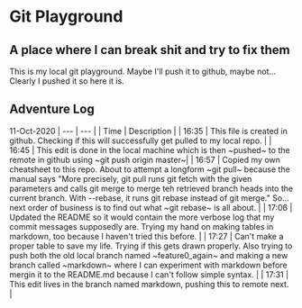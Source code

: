 # Git Playground
## A place where I can break shit and try to fix them

This is my local git playground. Maybe I'll push it to github, maybe not...
    Clearly I pushed it so here it is.

## Adventure Log
 11-Oct-2020
| --- | --- |
| Time  |   Description |
| 16:35 |   This file is created in github. Checking if this will successfully get pulled to my local repo. |
| 16:45 |   This edit is done in the local machine which is then ~pushed~ to the remote in github using ~git push origin master~|
| 16:57 | Copied my own cheatsheet to this repo. About to attempt a longform ~git pull~ because the manual says "More precisely, git pull runs git fetch with the given parameters and calls git merge to merge teh retrieved branch heads into the current branch. With --rebase, it runs git rebase instead of git merge." So... next order of business is to find out what ~git rebase~ is all about. |
| 17:06 | Updated the README so it would contain the more verbose log that my commit messages supposedly are. Trying my hand on making tables in markdown, too because I haven't tried this before. |
| 17:27 | Can't make a proper table to save my life. Trying if this gets drawn properly. Also trying to push both the old local branch named ~feature0\_again~ and making a new branch called ~markdown~ where I can experiment with markdown before mergin it to the README.md because I can't follow simple syntax. |
| 17:31 | This edit lives in the branch named markdown, pushing this to remote next. |
